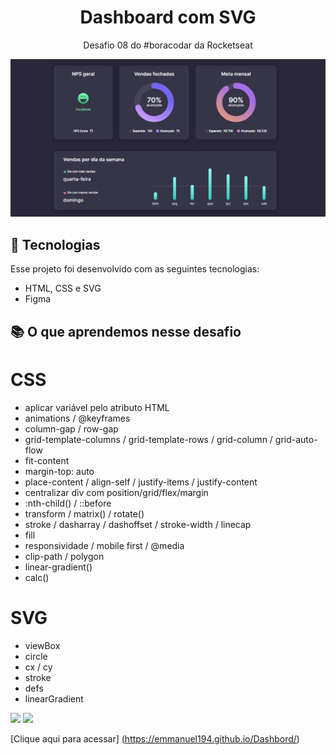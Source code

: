 <h1 align="center"> Dashboard com SVG </h1>

<p align="center">
Desafio 08 do #boracodar da Rocketseat <br/>
</p>

</div>


![preview](./assets/Dashbord.png)

<div style="display: inline_block">

## 🚀 Tecnologias

Esse projeto foi desenvolvido com as seguintes tecnologias:

- HTML, CSS e SVG
- Figma

## 📚 O que aprendemos nesse desafio

# CSS

- aplicar variável pelo atributo HTML
- animations / @keyframes
- column-gap / row-gap
- grid-template-columns / grid-template-rows / grid-column / grid-auto-flow
- fit-content
- margin-top: auto
- place-content / align-self / justify-items / justify-content
- centralizar div com position/grid/flex/margin
- :nth-child() / ::before
- transform / matrix() / rotate()
- stroke / dasharray / dashoffset / stroke-width / linecap
- fill
- responsividade / mobile first / @media
- clip-path / polygon
- linear-gradient()
- calc()

# SVG

- viewBox
- circle
- cx / cy
- stroke
- defs
- linearGradient

  
  
 <div style="display: inline_block">


<a href = "emanuel_lima2011@hotmail.com"><img src="https://img.shields.io/badge/-Gmail-%23333?style=for-the-badge&logo=gmail&logoColor=white" target="_blank"></a>
<a href="https://www.linkedin.com/in/emmanuel-lima-11ba8120b/" target="_blank"><img src="https://img.shields.io/badge/-LinkedIn-%230077B5?style=for-the-badge&logo=linkedin&logoColor=white" target="_blank"></a>

 [Clique aqui para acessar] (https://emmanuel194.github.io/Dashbord/)
  
</div>
